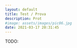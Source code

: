 ```yaml
---
layout: default
title: Test / Prova
description: Prot
#image: assets/images/pic06.jpg
date: 2021-03-17 20:31:45
---
```


TODO:
